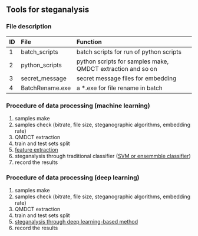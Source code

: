 ## Tools for steganalysis

### File description
ID      |   File                    |   Function
:-      |   :-                      |    :-
1       |   batch_scripts           |   batch scripts for run of python scripts
2       |   python_scripts          |   python scripts for samples make, QMDCT extraction and so on
3       |   secret_message          |   secret message files for embedding
4       |   BatchRename.exe         |   a *.exe for file rename in batch

### Procedure of data processing (machine learning)
1. samples make
2. samples check (bitrate, file size, steganographic algorithms, embedding rate)
3. QMDCT extraction
4. train and test sets split
5. [feature extraction](https://github.com/Charleswyt/audio_steganalysis_ml/tree/master/feature_extract)
6. steganalysis through traditional classifier ([SVM or ensemmble classifier](https://github.com/Charleswyt/audio_steganalysis_ml/tree/master/train_test))
7. record the results

### Procedure of data processing (deep learning)
1. samples make
2. samples check (bitrate, file size, steganographic algorithms, embedding rate)
3. QMDCT extraction
4. train and test sets split
5. [steganalysis through deep learning-based method](https://github.com/Charleswyt/tf_audio_steganalysis/tree/master/paper)
6. record the results
